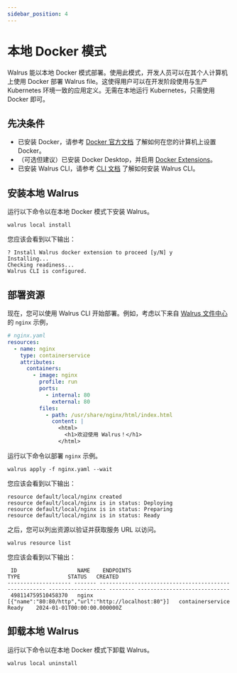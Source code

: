 ```yaml
---
sidebar_position: 4
---
```


# 本地 Docker 模式

Walrus 能以本地 Docker 模式部署。使用此模式，开发人员可以在其个人计算机上使用 Docker 部署 Walrus file。这使得用户可以在开发阶段使用与生产 Kubernetes 环境一致的应用定义。无需在本地运行 Kubernetes，只需使用 Docker 即可。

## 先决条件

- 已安装 Docker，请参考 [Docker 官方文档](https://docs.docker.com/) 了解如何在您的计算机上设置 Docker。
- （可选但建议）已安装 Docker Desktop，并启用 [Docker Extensions](https://docs.docker.com/desktop/extensions/)。
- 已安装 Walrus CLI，请参考 [CLI 文档](../cli) 了解如何安装 Walrus CLI。

## 安装本地 Walrus

运行以下命令以在本地 Docker 模式下安装 Walrus。

```shell
walrus local install
```

您应该会看到以下输出：

```shell
? Install Walrus docker extension to proceed [y/N] y
Installing...
Checking readiness...
Walrus CLI is configured.
```

## 部署资源

现在，您可以使用 Walrus CLI 开始部署。例如，考虑以下来自 [Walrus 文件中心](https://github.com/seal-io/walrus-file-hub) 的 `nginx` 示例，

```yaml
# nginx.yaml
resources:
  - name: nginx
    type: containerservice
    attributes:
      containers:
        - image: nginx
          profile: run
          ports:
            - internal: 80
              external: 80
          files:
            - path: /usr/share/nginx/html/index.html
              content: |
                <html>
                  <h1>欢迎使用 Walrus！</h1>
                </html>
```

运行以下命令以部署 `nginx` 示例。

```shell
walrus apply -f nginx.yaml --wait
```

您应该会看到以下输出：

```shell
resource default/local/nginx created
resource default/local/nginx is in status: Deploying
resource default/local/nginx is in status: Preparing
resource default/local/nginx is in status: Ready
```

之后，您可以列出资源以验证并获取服务 URL 以访问。

```shell
walrus resource list
```

您应该会看到以下输出：

```shell
 ID                   NAME    ENDPOINTS                                             TYPE               STATUS   CREATED
-------------------- ------- ----------------------------------------------------- ------------------ -------- -----------------------------
 498114759510458370   nginx   [{"name":"80:80/http","url":"http://localhost:80"}]   containerservice   Ready    2024-01-01T00:00:00.000000Z
```

## 卸载本地 Walrus

运行以下命令以在本地 Docker 模式下卸载 Walrus。

```shell
walrus local uninstall
```